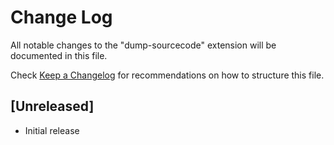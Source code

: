 # Change Log

All notable changes to the "dump-sourcecode" extension will be documented in this file.

Check [Keep a Changelog](http://keepachangelog.com/) for recommendations on how to structure this file.

## [Unreleased]

- Initial release
